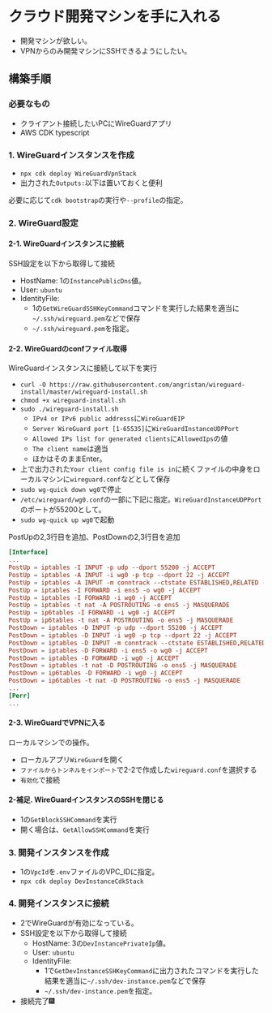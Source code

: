 # クラウド開発マシンを手に入れる

- 開発マシンが欲しい。
- VPNからのみ開発マシンにSSHできるようにしたい。

## 構築手順

### 必要なもの

- クライアント接続したいPCにWireGuardアプリ
- AWS CDK typescript

### 1. WireGuardインスタンスを作成

- `npx cdk deploy WireGuardVpnStack`
- 出力された`Outputs:`以下は置いておくと便利

必要に応じて`cdk bootstrap`の実行や`--profile`の指定。

### 2. WireGuard設定

#### 2-1. WireGuardインスタンスに接続

SSH設定を以下から取得して接続

- HostName: 1の`InstancePublicDns`値。
- User: `ubuntu`
- IdentityFile:
  - 1の`GetWireGuardSSHKeyCommand`コマンドを実行した結果を適当に`~/.ssh/wireguard.pem`などで保存
  - `~/.ssh/wireguard.pem`を指定。

#### 2-2. WireGuardのconfファイル取得

WireGuardインスタンスに接続して以下を実行

- `curl -O https://raw.githubusercontent.com/angristan/wireguard-install/master/wireguard-install.sh`
- `chmod +x wireguard-install.sh`
- `sudo ./wireguard-install.sh`
  - `IPv4 or IPv6 public addresss`に`WireGuardEIP`
  - `Server WireGuard port [1-65535]`に`WireGuardInstanceUDPPort`
  - `Allowed IPs list for generated clients`に`AllowedIps`の値
  - `The client name`は適当
  - ほかはそのままEnter。
- 上で出力された`Your client config file is in`に続くファイルの中身をローカルマシンに`wireguard.conf`などとして保存
- `sudo wg-quick down wg0`で停止
- `/etc/wireguard/wg0.conf`の一部に下記に指定。`WireGuardInstanceUDPPort`のポートが55200として。
- `sudo wg-quick up wg0`で起動

PostUpの2,3行目を追加、PostDownの2,3行目を追加

```conf
[Interface]
...
PostUp = iptables -I INPUT -p udp --dport 55200 -j ACCEPT
PostUp = iptables -A INPUT -i wg0 -p tcp --dport 22 -j ACCEPT
PostUp = iptables -A INPUT -m conntrack --ctstate ESTABLISHED,RELATED -j ACCEPT
PostUp = iptables -I FORWARD -i ens5 -o wg0 -j ACCEPT
PostUp = iptables -I FORWARD -i wg0 -j ACCEPT
PostUp = iptables -t nat -A POSTROUTING -o ens5 -j MASQUERADE
PostUp = ip6tables -I FORWARD -i wg0 -j ACCEPT
PostUp = ip6tables -t nat -A POSTROUTING -o ens5 -j MASQUERADE
PostDown = iptables -D INPUT -p udp --dport 55200 -j ACCEPT
PostDown = iptables -D INPUT -i wg0 -p tcp --dport 22 -j ACCEPT
PostDown = iptables -D INPUT -m conntrack --ctstate ESTABLISHED,RELATED -j ACCEPT
PostDown = iptables -D FORWARD -i ens5 -o wg0 -j ACCEPT
PostDown = iptables -D FORWARD -i wg0 -j ACCEPT
PostDown = iptables -t nat -D POSTROUTING -o ens5 -j MASQUERADE
PostDown = ip6tables -D FORWARD -i wg0 -j ACCEPT
PostDown = ip6tables -t nat -D POSTROUTING -o ens5 -j MASQUERADE
...
[Perr]
...
```

#### 2-3. WireGuardでVPNに入る

ローカルマシンでの操作。

- ローカルアプリ`WireGuard`を開く
- `ファイルからトンネルをインポート`で2-2で作成した`wireguard.conf`を選択する
- `有効化`で接続

#### 2-補足. WireGuardインスタンスのSSHを閉じる

- 1の`GetBlockSSHCommand`を実行
- 開く場合は、`GetAllowSSHCommand`を実行

### 3. 開発インスタンスを作成

- 1の`VpcId`を`.env`ファイルのVPC_IDに指定。
- `npx cdk deploy DevInstanceCdkStack`

### 4. 開発インスタンスに接続

- 2でWireGuardが有効になっている。
- SSH設定を以下から取得して接続
  - HostName: 3の`DevInstancePrivateIp`値。
  - User: `ubuntu`
  - IdentityFile:
    - 1で`GetDevInstanceSSHKeyCommand`に出力されたコマンドを実行した結果を適当に`~/.ssh/dev-instance.pem`などで保存
    - `~/.ssh/dev-instance.pem`を指定。
- 接続完了🎆

